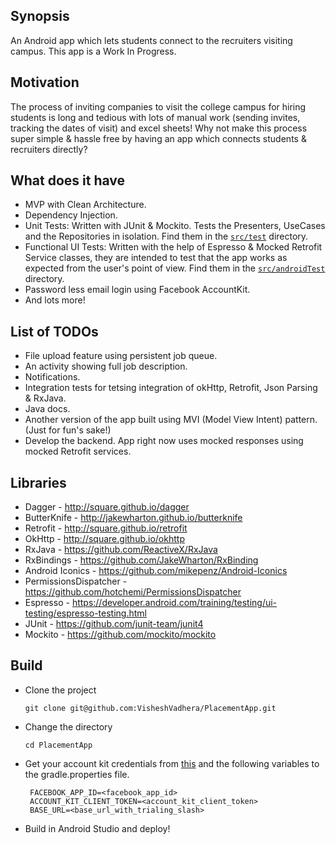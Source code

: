 ## Synopsis

An Android app which lets students connect to the recruiters visiting campus. This app is a Work In Progress.

## Motivation

The process of inviting companies to visit the college campus for hiring students is long and tedious with lots of manual work (sending invites, tracking the dates of visit) and excel sheets! Why not make this process super simple & hassle free by having an app which connects students & recruiters directly?

## What does it have

* MVP with Clean Architecture.
* Dependency Injection.
* Unit Tests: Written with JUnit & Mockito. Tests the Presenters, UseCases and the Repositories in isolation. Find them in the [`src/test`](/app/src/test) directory.
* Functional UI Tests: Written with the help of Espresso & Mocked Retrofit Service classes, they are intended to test that the app works as expected from the user's point of view. Find them in the [`src/androidTest`](/app/src/androidTest) directory.
* Password less email login using Facebook AccountKit.
* And lots more!

## List of TODOs

* File upload feature using persistent job queue.
* An activity showing full job description.
* Notifications.
* Integration tests for tetsing integration of okHttp, Retrofit, Json Parsing & RxJava.
* Java docs.
* Another version of the app built using MVI (Model View Intent) pattern. (Just for fun's sake!)
* Develop the backend. App right now uses mocked responses using mocked Retrofit services.

## Libraries

 * Dagger - http://square.github.io/dagger
 * ButterKnife - http://jakewharton.github.io/butterknife
 * Retrofit - http://square.github.io/retrofit
 * OkHttp - http://square.github.io/okhttp
 * RxJava - https://github.com/ReactiveX/RxJava
 * RxBindings - https://github.com/JakeWharton/RxBinding
 * Android Iconics - https://github.com/mikepenz/Android-Iconics
 * PermissionsDispatcher - https://github.com/hotchemi/PermissionsDispatcher
 * Espresso - https://developer.android.com/training/testing/ui-testing/espresso-testing.html
 * JUnit - https://github.com/junit-team/junit4
 * Mockito - https://github.com/mockito/mockito

## Build

 * Clone the project

   `
    git clone git@github.com:VisheshVadhera/PlacementApp.git
   `
 * Change the directory

    `
    cd PlacementApp
    `
 * Get your account kit credentials from [this](https://developers.facebook.com/docs/accountkit/android) and the following
   variables to the gradle.properties file.

   ```
    FACEBOOK_APP_ID=<facebook_app_id>
    ACCOUNT_KIT_CLIENT_TOKEN=<account_kit_client_token>
    BASE_URL=<base_url_with_trialing_slash>
   ```
 * Build in Android Studio and deploy!


